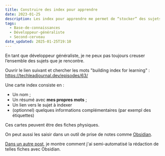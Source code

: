 ```yaml
---
title: Construire des index pour apprendre
date: 2023-01-25
description: Les index pour apprendre me permet de “stocker” des sujets pour savoir qu’ils existent et m’y référer en cas de besoin.
tags:
  - Base-de-connaissances
  - Développeur-généraliste
  - Second-cerveau
date_updated: 2025-01-25T19:10
---
```


En tant que développeur généraliste, je ne peux pas toujours creuser l’ensemble des sujets que je rencontre.

Ouvrir le lien suivant et chercher les mots "building index for learning" : https://techleadjournal.dev/episodes/63/

Une carte index consiste en :

- Un nom ;
- Un résumé avec **mes propres mots** ;
- Un lien vers le sujet à indexer
- (optionnel) quelques informations complémentaires (par exempl des étiquettes)

Ces cartes peuvent être des fiches physiques.

On peut aussi les saisir dans un outil de prise de notes comme [Obsidian](https://obsidian.md).

[Dans un autre post](/blog/automatiser-la-construction-d-index-pour-apprendre), je montre comment j'ai semi-automatisé la rédaction de telles fiches avec Obsidian.
